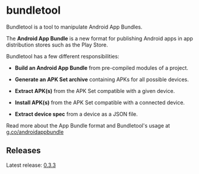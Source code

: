 # bundletool

Bundletool is a tool to manipulate Android App Bundles.

The **Android App Bundle** is a new format for publishing Android apps in app
distribution stores such as the Play Store.

Bundletool has a few different responsibilities:

*   **Build an Android App Bundle** from pre-compiled modules of a project.

*   **Generate an APK Set archive** containing APKs for all possible devices.

*   **Extract APK(s)** from the APK Set compatible with a given device.

*   **Install APK(s)** from the APK Set compatible with a connected device.

*   **Extract device spec** from a device as a JSON file.


Read more about the App Bundle format and Bundletool's usage at
[g.co/androidappbundle](https://g.co/androidappbundle)


## Releases

Latest release: [0.3.3](https://github.com/google/bundletool/releases)

